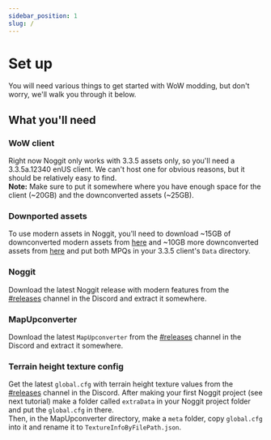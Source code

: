 ```yaml
---
sidebar_position: 1
slug: /
---
```


# Set up
You will need various things to get started with WoW modding, but don't worry, we'll walk you through it below.

## What you'll need
### WoW client
Right now Noggit only works with 3.3.5 assets only, so you'll need a 3.3.5a.12340 enUS client. We can't host one for obvious reasons, but it should be relatively easy to find.  
**Note:** Make sure to put it somewhere where you have enough space for the client (~20GB) and the downconverted assets (~25GB).

### Downported assets
To use modern assets in Noggit, you'll need to download ~15GB of downconverted modern assets from [here](https://drive.google.com/file/d/1i0KWP8fmiEGjFi5tIP-Lo-POpxyHwPzU/view) and ~10GB more downconverted assets from [here](https://drive.google.com/file/d/1nUzJ7oSf87WaN_OMCx90lzHaZXSofPj5/view) and put both MPQs in your 3.3.5 client's `Data` directory.

### Noggit 
Download the latest Noggit release with modern features from the [#releases](https://discord.com/channels/1264317233190928385/1264319052583801059) channel in the Discord and extract it somewhere.

### MapUpconverter
Download the latest `MapUpconverter` from the [#releases](https://discord.com/channels/1264317233190928385/1264319052583801059) channel in the Discord and extract it somewhere.

### Terrain height texture config
Get the latest `global.cfg` with terrain height texture values from the [#releases](https://discord.com/channels/1264317233190928385/1264319052583801059) channel in the Discord. After making your first Noggit project (see next tutorial) make a folder called `extraData` in your Noggit project folder and put the `global.cfg` in there.  
Then, in the MapUpconverter directory, make a `meta` folder, copy `global.cfg` into it and rename it to `TextureInfoByFilePath.json`.
